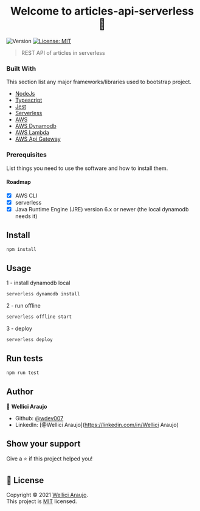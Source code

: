<h1 align="center">Welcome to articles-api-serverless 👋</h1>
<p>
  <img alt="Version" src="https://img.shields.io/badge/version-1.0-blue.svg?cacheSeconds=2592000" />
  <a href="https://mit-license.org" target="_blank">
    <img alt="License: MIT" src="https://img.shields.io/badge/License-MIT-yellow.svg" />
  </a>
</p>

> REST API of articles in serverless

### Built With

This section list any major frameworks/libraries used to bootstrap project.

- [NodeJs](https://nodejs.org/en/)
- [Typescript](https://www.typescriptlang.org/)
- [Jest](https://jestjs.io/docs/getting-started/)
- [Serverless](https://www.serverless.com/)
- [AWS](https://aws.amazon.com/pt/)
- [AWS Dynamodb](https://aws.amazon.com/pt/dynamodb/)
- [AWS Lambda](https://aws.amazon.com/pt/lambda/)
- [AWS Api Gateway](https://aws.amazon.com/pt/api-gateway/)

### Prerequisites

List things you need to use the software and how to install them.

#### Roadmap

- [x] AWS CLI
- [x] serverless
- [x] Java Runtime Engine (JRE) version 6.x or newer (the local dynamodb needs it) 

## Install

```sh
npm install
```

## Usage

1 - install dynamodb local
```sh
serverless dynamodb install
```

2 - run offline
```sh
serverless offline start
```

3 - deploy
```sh
serverless deploy
```

## Run tests

```sh
npm run test
```

## Author

👤 **Wellici Araujo**

* Github: [@wdev007](https://github.com/wdev007)
* LinkedIn: [@Wellici Araujo](https://linkedin.com/in/Wellici Araujo)

## Show your support

Give a ⭐️ if this project helped you!

## 📝 License

Copyright © 2021 [Wellici Araujo](https://github.com/wdev007).<br />
This project is [MIT](https://mit-license.org) licensed.
